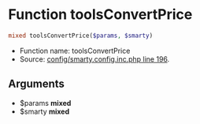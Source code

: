 Function toolsConvertPrice
===========================





```php
mixed toolsConvertPrice($params, $smarty)
```

* Function name: toolsConvertPrice
* Source: [config/smarty.config.inc.php line 196](https://github.com/PrestaShop/PrestaShop/blob/1.5.6.1/config/smarty.config.inc.php#L196).

Arguments
---------

* $params **mixed**
* $smarty **mixed**

